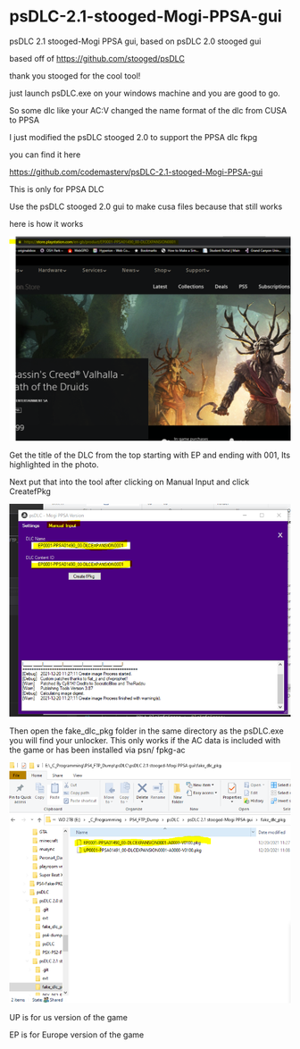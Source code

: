 # psDLC-2.1-stooged-Mogi-PPSA-gui
psDLC 2.1 stooged-Mogi PPSA gui, based on psDLC 2.0 stooged gui


based off of https://github.com/stooged/psDLC

thank you stooged for the cool tool!

just launch psDLC.exe on your windows machine and you are good to go.

So some dlc like your AC:V changed the name format of the dlc from CUSA to PPSA



I just modified the psDLC stooged 2.0 to support the PPSA dlc fkpg



you can find it here



https://github.com/codemasterv/psDLC-2.1-stooged-Mogi-PPSA-gui



This is only for PPSA DLC



Use the psDLC stooged 2.0 gui to make cusa files because that still works



here is how it works



![alt text](https://github.com/codemasterv/psDLC-2.1-stooged-Mogi-PPSA-gui/blob/master/1640021161249.png?raw=true)



Get the title of the DLC from the top starting with EP and ending with 001, Its highlighted in the photo.



Next put that into the tool after clicking on Manual Input and click CreatefPkg

![alt text](https://github.com/codemasterv/psDLC-2.1-stooged-Mogi-PPSA-gui/blob/master/1640021282165.png?raw=true)

Then open the fake_dlc_pkg folder in the same directory as the psDLC.exe you will find your unlocker. This only works if the AC data is included with the game or has been installed via psn/ fpkg-ac



![alt text](https://github.com/codemasterv/psDLC-2.1-stooged-Mogi-PPSA-gui/blob/master/1640021422778.png?raw=true)



UP is for us version of the game



EP is for Europe version of the game

